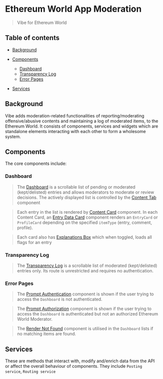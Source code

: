 # Ethereum World App Moderation

> Vibe for Ethereum World
## Table of contents

- [Background](#background)
- [Components](#components)
    - [Dashboard](#dashboard)
    - [Transparency Log](#transparency-log)
    - [Error Pages](#error-pages)

- [Services](#services)

## Background

Vibe adds moderation-related functionalities of reporting/moderating offensive/abusive contents and maintaining a log of moderated items, to the Ethereum World. It consists of components, services and widgets which are standalone elements interacting with each other to form a wholesome system.

## Components

The core components include:

### Dashboard
> The [Dashboard](src/components/dashboard/index.tsx) is a scrollable list of pending or moderated (kept/delisted) entries and allows moderators to moderate or review decisions.
The actively displayed list is controlled by the [Content Tab](src/components/dashboard/content-tab/index.tsx) component

> Each entry in the list is rendered by [Content Card](src/components/dashboard/content-card/index.tsx) component. In each Content Card, an [Entry Data Card](src/components/dashboard/content-card/entry-data-card.tsx) component renders an `EntryCard` or `ProfileCard` depending on the specified `itemType` (entry, comment, profile).

> Each card also has [Explanations Box](src/components/dashboard/content-card/explanations-box.tsx) which when toggled, loads all flags for an entry

### Transparency Log
> The [Transparency Log](src/components/transparency-log/index.tsx) is a scrollable list  of moderated (kept/delisted) entries only. Its route is unrestricted and requires no authentication.

### Error Pages
> The [Prompt Authentication](src/components/error-pages/prompt-authentication.tsx) component is shown if the user trying to access the `Dashboard` is not authenticated.

> The [Prompt Authorization](src/components/error-pages/prompt-authorization.tsx) component is shown if the user trying to access the `Dashboard` is authenticated but not an authorized Ethereum World Moderator.

> The [Render Not Found](src/components/error-pages/render-not-found.tsx) component is utilised in the `Dashboard` lists if no  matching items are found.

## Services

These are methods that interact with, modify and/enrich data from the API or affect the overall behaviour of components. They include `Posting service`, `Routing service`
